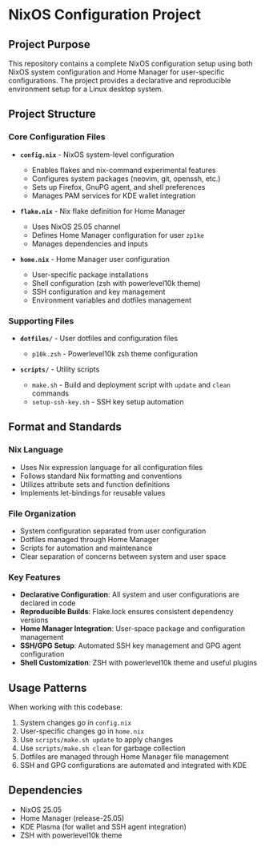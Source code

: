 # NixOS Configuration Project

## Project Purpose

This repository contains a complete NixOS configuration setup using both NixOS system configuration and Home Manager for user-specific configurations. The project provides a declarative and reproducible environment setup for a Linux desktop system.

## Project Structure

### Core Configuration Files

- **`config.nix`** - NixOS system-level configuration
  - Enables flakes and nix-command experimental features
  - Configures system packages (neovim, git, openssh, etc.)
  - Sets up Firefox, GnuPG agent, and shell preferences
  - Manages PAM services for KDE wallet integration

- **`flake.nix`** - Nix flake definition for Home Manager
  - Uses NixOS 25.05 channel
  - Defines Home Manager configuration for user `zp1ke`
  - Manages dependencies and inputs

- **`home.nix`** - Home Manager user configuration
  - User-specific package installations
  - Shell configuration (zsh with powerlevel10k theme)
  - SSH configuration and key management
  - Environment variables and dotfiles management

### Supporting Files

- **`dotfiles/`** - User dotfiles and configuration files
  - `p10k.zsh` - Powerlevel10k zsh theme configuration

- **`scripts/`** - Utility scripts
  - `make.sh` - Build and deployment script with `update` and `clean` commands
  - `setup-ssh-key.sh` - SSH key setup automation

## Format and Standards

### Nix Language
- Uses Nix expression language for all configuration files
- Follows standard Nix formatting and conventions
- Utilizes attribute sets and function definitions
- Implements let-bindings for reusable values

### File Organization
- System configuration separated from user configuration
- Dotfiles managed through Home Manager
- Scripts for automation and maintenance
- Clear separation of concerns between system and user space

### Key Features
- **Declarative Configuration**: All system and user configurations are declared in code
- **Reproducible Builds**: Flake.lock ensures consistent dependency versions
- **Home Manager Integration**: User-space package and configuration management
- **SSH/GPG Setup**: Automated SSH key management and GPG agent configuration
- **Shell Customization**: ZSH with powerlevel10k theme and useful plugins

## Usage Patterns

When working with this codebase:
1. System changes go in `config.nix`
2. User-specific changes go in `home.nix`
3. Use `scripts/make.sh update` to apply changes
4. Use `scripts/make.sh clean` for garbage collection
5. Dotfiles are managed through Home Manager file management
6. SSH and GPG configurations are automated and integrated with KDE

## Dependencies

- NixOS 25.05
- Home Manager (release-25.05)
- KDE Plasma (for wallet and SSH agent integration)
- ZSH with powerlevel10k theme
